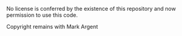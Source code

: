 No license is conferred by the existence of this repository and now permission to use
this code.

Copyright remains with Mark Argent
